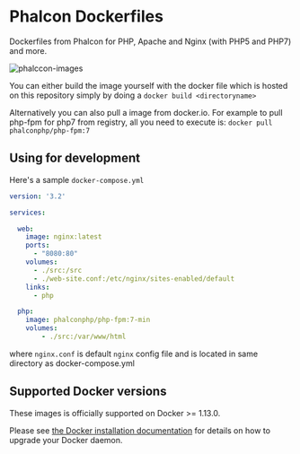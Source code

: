 # Phalcon Dockerfiles

Dockerfiles from Phalcon for PHP, Apache and Nginx (with PHP5 and PHP7) and more.

![phalccon-images](https://raw.githubusercontent.com/phalcon/dockerfiles/master/docs/phalccon-images-1533189242.png)

You can either build the image yourself with the docker file which is hosted on this repository simply by doing a `docker build <directoryname>`

Alternatively you can also pull a image from docker.io. For example to pull php-fpm for php7 from registry, all you need to execute is: `docker pull phalconphp/php-fpm:7`

## Using for development

Here's a sample `docker-compose.yml`

```yaml
version: '3.2'

services:

  web:
    image: nginx:latest
    ports:
      - "8080:80"
    volumes:
      - ./src:/src
      - ./web-site.conf:/etc/nginx/sites-enabled/default
    links:
      - php

  php:
    image: phalconphp/php-fpm:7-min
    volumes:
        - ./src:/var/www/html

```
where `nginx.conf` is default `nginx` config file and is located in same directory as docker-compose.yml

## Supported Docker versions

These images is officially supported on Docker >= 1.13.0.

Please see [the Docker installation documentation](https://docs.docker.com/installation/) for details on how to upgrade your Docker daemon.
